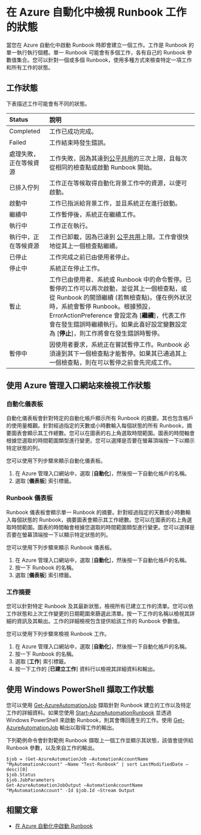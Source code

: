 <properties 
   pageTitle="在 Azure 自動化中檢視 Runbook 工作的狀態"
   description="當您在 Azure 自動化中啟動 Runbook 時即會建立一個工作。本文提供如何追蹤每個工作和檢視其目前狀態的資訊。"
   services="automation"
   documentationCenter=""
   authors="bwren"
   manager="stevenka"
   editor="tysonn" />
<tags 
   ms.service="automation"
   ms.devlang="na"
   ms.topic="article"
   ms.tgt_pltfrm="na"
   ms.workload="infrastructure-services"
   ms.date="03/30/2015"
   ms.author="bwren" />

# 在 Azure 自動化中檢視 Runbook 工作的狀態


當您在 Azure 自動化中啟動 Runbook 時即會建立一個工作。工作是 Runbook 的單一執行執行個體。單一 Runbook 可能會有多個工作，各有自己的 Runbook 參數值集合。您可以針對一個或多個 Runbook，使用多種方式來檢查特定一項工作和所有工作的狀態。

## 工作狀態

下表描述工作可能會有不同的狀態。

| Status| 說明|
|:---|:---|
|Completed|工作已成功完成。|
|Failed|工作結束時發生錯誤。|
|處理失敗，正在等候資源|工作失敗，因為其達到[公平共用](http://msdn.microsoft.com/library/azure/3179b655-ab39-407a-9169-33571f958325#fairshare)的三次上限，且每次從相同的檢查點或啟動 Runbook 開始。|
|已排入佇列|工作正在等候取得自動化背景工作中的資源，以便可啟動。|
|啟動中|工作已指派給背景工作，並且系統正在進行啟動。|
|繼續中|工作暫停後，系統正在繼續工作。|
|執行中|工作正在執行。|
|執行中，正在等候資源|工作已卸載，因為已達到 [公平共用](http://msdn.microsoft.com/library/azure/3179b655-ab39-407a-9169-33571f958325#fairshare)上限。工作會很快地從其上一個檢查點繼續。|
|已停止|工作完成之前已由使用者停止。|
|停止中|系統正在停止工作。|
|暫止|工作已由使用者、系統或 Runbook 中的命令暫停。已暫停的工作可以再次啟動，並從其上一個檢查點，或從 Runbook 的開頭繼續 (若無檢查點)。僅在例外狀況時，系統會暫停 Runbook。根據預設，ErrorActionPreference 會設定為 [**繼續**]，代表工作會在發生錯誤時繼續執行。如果此喜好設定變數設定為 [**停止**]，則工作將會在發生錯誤時暫停。|
|暫停中|因使用者要求，系統正在嘗試暫停工作。Runbook 必須達到其下一個檢查點才能暫停。如果其已通過其上一個檢查點，則在可以暫停之前會先完成工作。|

## 使用 Azure 管理入口網站來檢視工作狀態

### 自動化儀表板

自動化儀表板會針對特定的自動化帳戶顯示所有 Runbook 的摘要。其也包含帳戶的使用量概觀。針對經過指定的天數或小時數輸入每個狀態的所有 Runbook，摘要圖表會顯示其工作總數。您可以在圖表的右上角選取時間範圍。圖表的時間軸會根據您選取的時間範圍類型進行變更。您可以選擇是否要在螢幕頂端按一下以顯示特定狀態的列。

您可以使用下列步驟來顯示自動化儀表板。

1. 在 Azure 管理入口網站中，選取 [**自動化**]，然後按一下自動化帳戶的名稱。
1. 選取 [**儀表板**] 索引標籤。

### Runbook 儀表板

Runbook 儀表板會顯示單一 Runbook 的摘要。針對經過指定的天數或小時數輸入每個狀態的 Runbook，摘要圖表會顯示其工作總數。您可以在圖表的右上角選取時間範圍。圖表的時間軸會根據您選取的時間範圍類型進行變更。您可以選擇是否要在螢幕頂端按一下以顯示特定狀態的列。

您可以使用下列步驟來顯示 Runbook 儀表板。

1. 在 Azure 管理入口網站中，選取 [**自動化**]，然後按一下自動化帳戶的名稱。
1. 按一下 Runbook 的名稱。
1. 選取 [**儀表板**] 索引標籤。

### 工作摘要

您可以針對特定 Runbook 及其最新狀態，檢視所有已建立工作的清單。您可以依工作狀態和上次工作變更的日期範圍來篩選此清單。按一下工作的名稱以檢視其詳細的資訊及其輸出。工作的詳細檢視包含提供給該工作的 Runbook 參數值。

您可以使用下列步驟來檢視 Runbook 工作。

1. 在 Azure 管理入口網站中，選取 [**自動化**]，然後按一下自動化帳戶的名稱。
1. 按一下 Runbook 的名稱。
1. 選取 [**工作**] 索引標籤。
1. 按一下工作的 [**已建立工作**] 資料行以檢視其詳細資料和輸出。

## 使用 Windows PowerShell 擷取工作狀態

您可以使用 [Get-AzureAutomationJob](http://msdn.microsoft.com/library/azure/dn690263.aspx) 擷取針對 Runbook 建立的工作以及特定工作的詳細資料。如果您使用 [Start-AzureAutomationRunbook](http://msdn.microsoft.com/library/azure/dn690259.aspx) 並透過 Windows PowerShell 來啟動 Runbook，則其會傳回產生的工作。使用 [Get-AzureAutomationJob](http://msdn.microsoft.com/library/azure/dn690263.aspx) 輸出以取得工作的輸出。

下列範例命令會針對範例 Runbook 擷取上一個工作並顯示其狀態，該值會提供給 Runbook 參數，以及來自工作的輸出。

	$job = (Get-AzureAutomationJob –AutomationAccountName "MyAutomationAccount" –Name "Test-Runbook" | sort LastModifiedDate –desc)[0]
	$job.Status
	$job.JobParameters
	Get-AzureAutomationJobOutput –AutomationAccountName "MyAutomationAccount" -Id $job.Id –Stream Output

## 相關文章

- [在 Azure 自動化中啟動 Runbook](automation-starting-a-runbook.md) 

<!---HONumber=62-->